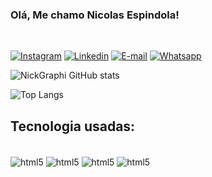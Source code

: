 ### Olá, Me chamo Nicolas Espindola!

<div style="display: inline_block"><br/>

[![Instagram](https://img.shields.io/badge/Instagram-E4405F?style=for-the-badge&logo=instagram&logoColor=white)](https://www.instagram.com/nick.pdf/)
[![Linkedin](https://img.shields.io/badge/LinkedIn-0077B5?style=for-the-badge&logo=linkedin&logoColor=white)](https://www.linkedin.com/in/nicolas-espindola-505b10303/)
[![E-mail](https://img.shields.io/badge/Gmail-D14836?style=for-the-badge&logo=gmail&logoColor=white)](https://mail.google.com/mail/u/5/#inbox)
[![Whatsapp](https://img.shields.io/badge/WhatsApp-25D366?style=for-the-badge&logo=whatsapp&logoColor=white)](https://wa.me/<51989415183>)

![NickGraphi GitHub stats](https://github-readme-stats.vercel.app/api?username=NIckGraphi&show_icons=true&theme=synthwave)

![Top Langs](https://github-readme-stats.vercel.app/api/top-langs/?username=NickGraphi&hide_progress=true&theme=synthwave)

## Tecnologia usadas:

<div style="display: inline_block"><br/>
<img align="center" alt="html5" src=https://img.shields.io/badge/JavaScript-F7DF1E?style=for-the-badge&logo=javascript&logoColor=black />
<img align="center" alt="html5" src=https://img.shields.io/badge/Kotlin-0095D5?&style=for-the-badge&logo=kotlin&logoColor=white/>
<img align="center" alt="html5" src=https://img.shields.io/badge/Dart-0175C2?style=for-the-badge&logo=dart&logoColor=white>
<img align="center" alt="html5" src=https://img.shields.io/badge/Node.js-43853D?style=for-the-badge&logo=node.js&logoColor=white>
